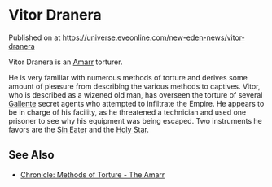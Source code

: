# Vitor Dranera
Published on  at https://universe.eveonline.com/new-eden-news/vitor-dranera

Vitor Dranera is an [Amarr](6BPFRy27fN4LnYlIyzvEwo) torturer.

He is very familiar with numerous methods of torture and derives some
amount of pleasure from describing the various methods to captives.
Vitor, who is described as a wizened old man, has overseen the torture
of several [Gallente](4bufc5OaK80rlo20Pez6gK) secret agents who attempted
to infiltrate the Empire. He appears to be in charge of his facility, as
he threatened a technician and used one prisoner to see why his
equipment was being escaped. Two instruments he favors are the [Sin Eater](794wlFxb2YGdWeorXlrw9P) and the [Holy Star](5O5B2bkCF6R0eO3ZkumPCz).

See Also
--------
-   [Chronicle: Methods of Torture - The Amarr](2M23KpW0wol3U0fBLubDZZ)
